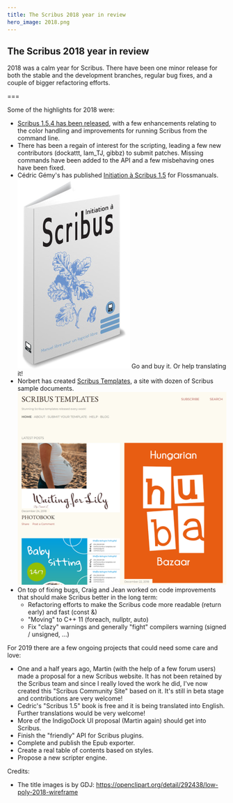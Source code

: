```yaml
---
title: The Scribus 2018 year in review
hero_image: 2018.png
---
```

## The Scribus 2018 year in review

2018 was a calm year for Scribus. There have been one minor release for both the stable and the development branches, regular bug fixes, and a couple of bigger refactoring efforts.

===

Some of the highlights for 2018 were:

- [Scribus 1.5.4 has been released](https://wiki.scribus.net/canvas/1.5.4_Release), with a few enhancements relating to the color handling and improvements for running Scribus from the command line.
- There has been a regain of interest for the scripting, leading a few new contributors (dockattt, Iam_TJ, gibbz) to submit patches. Missing commands have been added to the API and a few misbehaving ones have been fixed.
- Cédric Gémy's has published [Initiation à Scribus 1.5](https://boutique.flossmanualsfr.net/home/12-scribus-9791090791411.html) for Flossmanuals.
  [![](initiation-a-scribus.png?resize=150)](https://boutique.flossmanualsfr.net/home/12-scribus-9791090791411.html)
  Go and buy it. Or help translating it!
- Norbert has created [Scribus Templates](https://www.scribus-templates.net), a site with dozen of Scribus sample documents.
  [![](scribus-templates.png?resize=300)](https://www.scribus-templates.net)
- On top of fixing bugs, Craig and Jean worked on code improvements that should make Scribus better in the long term:
  - Refactoring efforts to make the Scribus code more readable (return early) and fast (const &)
  - "Moving" to C++ 11 (foreach, nullptr, auto)
  - Fix "clazy" warnings and generally "fight" compilers warning (signed / unsigned, ...)

For 2019 there are a few ongoing projects that could need some care and love:

- One and a half years ago, Martin (with the help of a few forum users) made a proposal for a new Scribus website. It has not been retained by the Scribus team and since I really loved the work he did, I've now created this "Scribus Community Site" based on it.
  It's still in beta stage and contributions are very welcome!
- Cedric's "Scribus 1.5" book is free and it is being translated into English. Further translations would be very welcome!
- More of the IndigoDock UI proposal (Martin again) should get into Scribus.
- Finish the "friendly" API for Scribus plugins.
- Complete and publish the Epub exporter.
- Create a real table of contents based on styles.
- Propose a new scripter engine.

Credits:

- The title images is by GDJ: https://openclipart.org/detail/292438/low-poly-2018-wireframe
